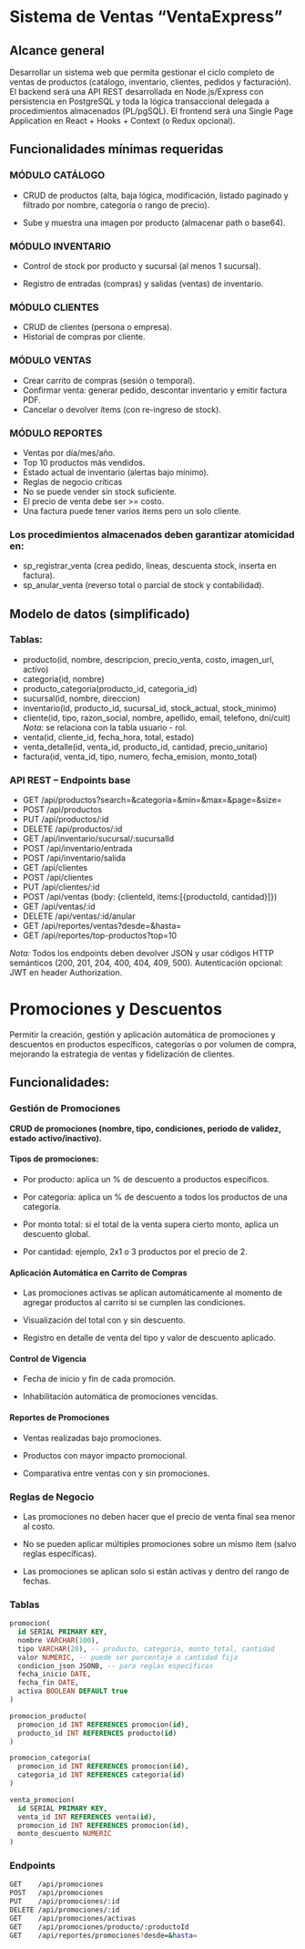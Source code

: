 # Sistema de Ventas “VentaExpress”

## Alcance general
Desarrollar un sistema web que permita gestionar el ciclo completo de ventas de productos (catálogo, inventario, clientes, pedidos y facturación). El backend será una API REST desarrollada en Node.js/Express con persistencia en PostgreSQL y toda la lógica transaccional delegada a procedimientos almacenados (PL/pgSQL). El frontend será una Single Page Application en React + Hooks + Context (o Redux opcional).

## Funcionalidades mínimas requeridas
### MÓDULO CATÁLOGO
- CRUD de productos (alta, baja lógica, modificación, listado paginado y filtrado por nombre, categoría o rango de precio).

- Sube y muestra una imagen por producto (almacenar path o base64).

### MÓDULO INVENTARIO
- Control de stock por producto y sucursal (al menos 1 sucursal).

- Registro de entradas (compras) y salidas (ventas) de inventario.

### MÓDULO CLIENTES
- CRUD de clientes (persona o empresa).
- Historial de compras por cliente.
### MÓDULO VENTAS
- Crear carrito de compras (sesión o temporal).
- Confirmar venta: generar pedido, descontar inventario y emitir factura PDF.
- Cancelar o devolver ítems (con re-ingreso de stock).
### MÓDULO REPORTES

- Ventas por día/mes/año.
- Top 10 productos más vendidos.
- Estado actual de inventario (alertas bajo mínimo).
- Reglas de negocio críticas
- No se puede vender sin stock suficiente.
- El precio de venta debe ser >= costo.
- Una factura puede tener varios items pero un solo cliente.

### Los procedimientos almacenados deben garantizar atomicidad en:
- sp_registrar_venta (crea pedido, líneas, descuenta stock, inserta en factura).
- sp_anular_venta (reverso total o parcial de stock y contabilidad).

## Modelo de datos (simplificado)
### Tablas:
- producto(id, nombre, descripcion, precio_venta, costo, imagen_url, activo)
- categoria(id, nombre)
- producto_categoria(producto_id, categoria_id)
- sucursal(id, nombre, direccion)
- inventario(id, producto_id, sucursal_id, stock_actual, stock_minimo)
- cliente(id, tipo, razon_social, nombre, apellido, email, telefono, dni/cuit) *Nota:* se relaciona con la tabla usuario - rol.
- venta(id, cliente_id, fecha_hora, total, estado)
- venta_detalle(id, venta_id, producto_id, cantidad, precio_unitario)
- factura(id, venta_id, tipo, numero, fecha_emision, monto_total)

### API REST – Endpoints base
- GET    /api/productos?search=&categoria=&min=&max=&page=&size=
- POST   /api/productos
- PUT    /api/productos/:id
- DELETE /api/productos/:id
- GET    /api/inventario/sucursal/:sucursalId
- POST   /api/inventario/entrada
- POST   /api/inventario/salida
- GET    /api/clientes
- POST   /api/clientes
- PUT    /api/clientes/:id
- POST   /api/ventas (body: {clienteId, items:[{productoId, cantidad}]})
- GET    /api/ventas/:id
- DELETE /api/ventas/:id/anular
- GET    /api/reportes/ventas?desde=&hasta=
- GET    /api/reportes/top-productos?top=10

*Nota:* Todos los endpoints deben devolver JSON y usar códigos HTTP semánticos (200, 201, 204, 400, 404, 409, 500). Autenticación opcional: JWT en header Authorization.

# Promociones y Descuentos

Permitir la creación, gestión y aplicación automática de promociones y descuentos en productos específicos, categorías o por volumen de compra, mejorando la estrategia de ventas y fidelización de clientes.

## Funcionalidades:
### Gestión de Promociones

**CRUD de promociones (nombre, tipo, condiciones, periodo de validez, estado activo/inactivo).**

#### Tipos de promociones:

- Por producto: aplica un % de descuento a productos específicos.

- Por categoría: aplica un % de descuento a todos los productos de una categoría.

- Por monto total: si el total de la venta supera cierto monto, aplica un descuento global.

- Por cantidad: ejemplo, 2x1 o 3 productos por el precio de 2.

#### Aplicación Automática en Carrito de Compras
- Las promociones activas se aplican automáticamente al momento de agregar productos al carrito si se cumplen las condiciones.

- Visualización del total con y sin descuento.

- Registro en detalle de venta del tipo y valor de descuento aplicado.

#### Control de Vigencia
- Fecha de inicio y fin de cada promoción.

- Inhabilitación automática de promociones vencidas.

#### Reportes de Promociones
- Ventas realizadas bajo promociones.

- Productos con mayor impacto promocional.

- Comparativa entre ventas con y sin promociones.

### Reglas de Negocio
- Las promociones no deben hacer que el precio de venta final sea menor al costo.

- No se pueden aplicar múltiples promociones sobre un mismo ítem (salvo reglas específicas).

- Las promociones se aplican solo si están activas y dentro del rango de fechas.

### Tablas
```sql
promocion(
  id SERIAL PRIMARY KEY,
  nombre VARCHAR(100),
  tipo VARCHAR(20), -- producto, categoria, monto_total, cantidad
  valor NUMERIC, -- puede ser porcentaje o cantidad fija
  condicion_json JSONB, -- para reglas específicas
  fecha_inicio DATE,
  fecha_fin DATE,
  activa BOOLEAN DEFAULT true
)

promocion_producto(
  promocion_id INT REFERENCES promocion(id),
  producto_id INT REFERENCES producto(id)
)

promocion_categoria(
  promocion_id INT REFERENCES promocion(id),
  categoria_id INT REFERENCES categoria(id)
)

venta_promocion(
  id SERIAL PRIMARY KEY,
  venta_id INT REFERENCES venta(id),
  promocion_id INT REFERENCES promocion(id),
  monto_descuento NUMERIC
)

```

### Endpoints
```bash
GET    /api/promociones
POST   /api/promociones
PUT    /api/promociones/:id
DELETE /api/promociones/:id
GET    /api/promociones/activas
GET    /api/promociones/producto/:productoId
GET    /api/reportes/promociones?desde=&hasta=
```